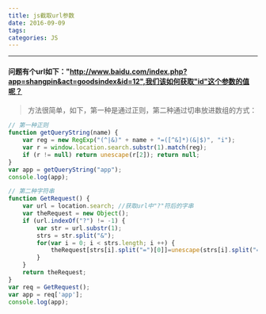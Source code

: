 ```yaml
---
title: js截取url参数
date: 2016-09-09
tags:
categories: JS
---
```

------

#### 问题有个url如下："http://www.baidu.com/index.php?app=shangpin&act=goodsindex&id=12",我们该如何获取"id"这个参数的值呢？

> 方法很简单，如下，第一种是通过正则，第二种通过切串放进数组的方式：

<!-- more -->

``` js
// 第一种正则 
function getQueryString(name) {  
    var reg = new RegExp("(^|&)" + name + "=([^&]*)(&|$)", "i");  
    var r = window.location.search.substr(1).match(reg);  
    if (r != null) return unescape(r[2]); return null;  
}  
var app = getQueryString("app");  
console.log(app);

// 第二种字符串 
function GetRequest() {   
    var url = location.search; //获取url中"?"符后的字串   
    var theRequest = new Object();   
    if (url.indexOf("?") != -1) {  
        var str = url.substr(1);   
        strs = str.split("&");   
        for(var i = 0; i < strs.length; i ++) {  
            theRequest[strs[i].split("=")[0]]=unescape(strs[i].split("=")[1]);   
        }   
    }   
    return theRequest;   
}   
var req = GetRequest();   
var app = req['app'];  
console.log(app);

```